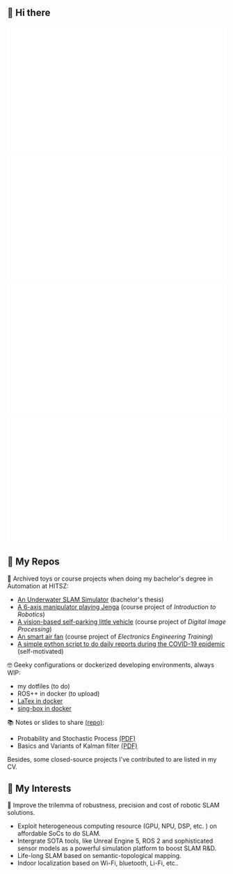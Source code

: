 ## 👋 Hi there 

![>](https://raw.githubusercontent.com/xiaosq2000/github-stats/master/generated/overview.svg#gh-dark-mode-only)
![>](https://raw.githubusercontent.com/xiaosq2000/github-stats/master/generated/overview.svg#gh-light-mode-only)
![<](https://raw.githubusercontent.com/xiaosq2000/github-stats/master/generated/languages.svg#gh-dark-mode-only)
![<](https://raw.githubusercontent.com/xiaosq2000/github-stats/master/generated/languages.svg#gh-light-mode-only)

## 🐾 My Repos

🌱 Archived toys or course projects when doing my bachelor's degree in Automation at HITSZ:
- [An Underwater SLAM Simulator](https://github.com/xiaosq2000/underwater-slam-simulator) (bachelor's thesis)
- [A 6-axis manipulator playing Jenga](https://github.com/xiaosq2000/robotics-final-project) (course project of *Introduction to Robotics*)
- [A vision-based self-parking little vehicle](https://github.com/xiaosq2000/DIP-final-project) (course project of *Digital Image Processing*)
- [An smart air fan](https://github.com/xiaosq2000/intg_fan) (course project of *Electronics Engineering Training*)
- [A simple python script to do daily reports during the COVID-19 epidemic](https://github.com/xiaosq2000/HITSZ-Self-Monitor) (self-motivated)

🤓 Geeky configurations or dockerized developing environments, always WIP:
- my dotfiles (to do)
- ROS++ in docker (to upload)
- [LaTex in docker](https://github.com/xiaosq2000/latex-docker)
- [sing-box in docker](https://github.com/xiaosq2000/sing-box-docker)

📚 Notes or slides to share [(repo)](https://github.com/xiaosq2000/notes):
- Probability and Stochastic Process [(PDF)](https://github.com/xiaosq2000/notes/blob/main/stochastic_process/main.pdf)
- Basics and Variants of Kalman filter [(PDF)](https://github.com/xiaosq2000/notes/blob/main/kalman_filter/main.pdf)

Besides, some closed-source projects I've contributed to are listed in my CV.

## 💬 My Interests

🔭 Improve the trilemma of robustness, precision and cost of robotic SLAM solutions.

- Exploit heterogeneous computing resource (GPU, NPU, DSP, etc. ) on affordable SoCs to do SLAM.
- Intergrate SOTA tools, like Unreal Engine 5, ROS 2 and sophisticated sensor models as a powerful simulation platform to boost SLAM R&D.
- Life-long SLAM based on semantic-topological mapping.
- Indoor localization based on Wi-Fi, bluetooth, Li-Fi, etc..
